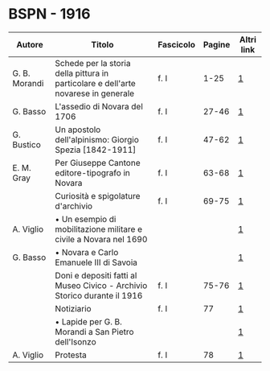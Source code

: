 # BSPN - 1916

| Autore        | Titolo                                                                             | Fascicolo | Pagine | Altri link                                             |
|---------------|------------------------------------------------------------------------------------|-----------|--------|--------------------------------------------------------|
| G. B. Morandi | Schede per la storia della pittura in particolare e dell'arte novarese in generale | f. I      | 1-25   | [1](https://en.calameo.com/read/007260735198e854caa54) |
| G. Basso      | L'assedio di Novara del 1706                                                       | f. I      | 27-46  | [1](https://en.calameo.com/read/007260735198e854caa54) |
| G. Bustico    | Un apostolo dell'alpinismo: Giorgio Spezia [1842-1911]                             | f. I      | 47-62  | [1](https://en.calameo.com/read/007260735198e854caa54) |
| E. M. Gray    | Per Giuseppe Cantone editore-tipografo in Novara                                   | f. I      | 63-68  | [1](https://en.calameo.com/read/007260735198e854caa54) |
|               | Curiosità e spigolature d'archivio                                                 | f. I      | 69-75  | [1](https://en.calameo.com/read/007260735198e854caa54) |
| A. Viglio     | • Un esempio di mobilitazione militare e civile a Novara nel 1690                  |           |        | [1](https://en.calameo.com/read/007260735198e854caa54) |
| G. Basso      | • Novara e Carlo Emanuele III di Savoia                                            |           |        | [1](https://en.calameo.com/read/007260735198e854caa54) |
|               | Doni e depositi fatti al Museo Civico - Archivio Storico durante il 1916           | f. I      | 75-76  | [1](https://en.calameo.com/read/007260735198e854caa54) |
|               | Notiziario                                                                         | f. I      | 77     | [1](https://en.calameo.com/read/007260735198e854caa54) |
|               | • Lapide per G. B. Morandi a San Pietro dell'Isonzo                                |           |        | [1](https://en.calameo.com/read/007260735198e854caa54) |
| A. Viglio     | Protesta                                                                           | f. I      | 78     | [1](https://en.calameo.com/read/007260735198e854caa54) |
